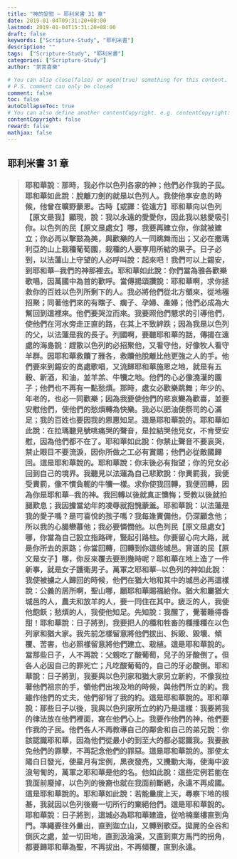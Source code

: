 ```yaml
---
title: "神的安慰 — 耶利米書 31 章"
date: 2019-01-04T09:31:20+08:00
lastmod: 2019-01-04T15:31:20+08:00
draft: false
keywords: ["Scripture-Study", "耶利米書"]
description: ""
tags:  ["Scripture-Study", "耶利米書"]
categories: ["Scripture-Study"]
author: "常常喜樂"

# You can also close(false) or open(true) something for this content.
# P.S. comment can only be closed
comment: false
toc: false
autoCollapseToc: true
# You can also define another contentCopyright. e.g. contentCopyright: "This is another copyright."
contentCopyright: false
reward: false
mathjax: false
---
```


## 耶利米書 31 章

> ### 耶和華說：那時，我必作以色列各家的神；他們必作我的子民。耶和華如此說：脫離刀劍的就是以色列人。我使他享安息的時候，他曾在曠野蒙恩。古時【或譯：從遠方】耶和華向以色列【原文是我】顯現，說：我以永遠的愛愛你，因此我以慈愛吸引你。以色列的民【原文是處女】哪，我要再建立你，你就被建立；你必再以擊鼓為美，與歡樂的人一同跳舞而出；又必在撒瑪利亞的山上栽種葡萄園，栽種的人要享用所結的果子。日子必到，以法蓮山上守望的人必呼叫說：起來吧！我們可以上錫安，到耶和華─我們的神那裡去。耶和華如此說：你們當為雅各歡樂歌唱，因萬國中為首的歡呼。當傳揚頌讚說：耶和華啊，求你拯救你的百姓以色列所剩下的人。我必將他們從北方領來，從地極招聚；同著他們來的有瞎子、瘸子、孕婦、產婦；他們必成為大幫回到這裡來。他們要哭泣而來。我要照他們懇求的引導他們，使他們在河水旁走正直的路，在其上不致絆跌；因為我是以色列的父，以法蓮是我的長子。列國啊，要聽耶和華的話，傳揚在遠處的海島說：趕散以色列的必招聚他，又看守他，好像牧人看守羊群。因耶和華救贖了雅各，救贖他脫離比他更強之人的手。他們要來到錫安的高處歌唱，又流歸耶和華施恩之地，就是有五穀、新酒，和油，並羊羔、牛犢之地。他們的心必像澆灌的園子；他們也不再有一點愁煩。那時，處女必歡樂跳舞；年少的、年老的，也必一同歡樂；因為我要使他們的悲哀變為歡喜，並要安慰他們，使他們的愁煩轉為快樂。我必以肥油使祭司的心滿足；我的百姓也要因我的恩惠知足。這是耶和華說的。耶和華如此說：在拉瑪聽見號咷痛哭的聲音，是拉結哭他兒女，不肯受安慰，因為他們都不在了。耶和華如此說：你禁止聲音不要哀哭，禁止眼目不要流淚，因你所做之工必有賞賜；他們必從敵國歸回。這是耶和華說的。耶和華說：你末後必有指望；你的兒女必回到自己的境界。我聽見以法蓮為自己悲歎說：你責罰我，我便受責罰，像不慣負軛的牛犢一樣。求你使我回轉，我便回轉，因為你是耶和華─我的神。我回轉以後就真正懊悔；受教以後就拍腿歎息；我因擔當幼年的凌辱就抱愧蒙羞。耶和華說：以法蓮是我的愛子嗎？是可喜悅的孩子嗎？我每逢責備他，仍深顧念他；所以我的心腸戀慕他；我必要憐憫他。以色列民【原文是處女】哪，你當為自己設立指路碑，豎起引路柱。你要留心向大路，就是你所去的原路；你當回轉，回轉到你這些城邑。背道的民【原文是女子】哪，你反來覆去要到幾時呢？耶和華在地上造了一件新事，就是女子護衛男子。萬軍之耶和華─以色列的神如此說：我使被擄之人歸回的時候，他們在猶大地和其中的城邑必再這樣說：公義的居所啊，聖山哪，願耶和華賜福給你。猶大和屬猶大城邑的人，農夫和放羊的人，要一同住在其中。疲乏的人，我使他飽飫；愁煩的人，我使他知足。先知說：我醒了，覺著睡得香甜！耶和華說：日子將到，我要把人的種和牲畜的種播種在以色列家和猶大家。我先前怎樣留意將他們拔出、拆毀、毀壞、傾覆、苦害，也必照樣留意將他們建立、栽植。這是耶和華說的。當那些日子，人不再說：父親吃了酸葡萄，兒子的牙酸倒了。但各人必因自己的罪死亡；凡吃酸葡萄的，自己的牙必酸倒。耶和華說：日子將到，我要與以色列家和猶大家另立新約，不像我拉著他們祖宗的手，領他們出埃及地的時候，與他們所立的約。我雖作他們的丈夫，他們卻背了我的約。這是耶和華說的。耶和華說：那些日子以後，我與以色列家所立的約乃是這樣：我要將我的律法放在他們裡面，寫在他們心上。我要作他們的神，他們要作我的子民。他們各人不再教導自己的鄰舍和自己的弟兄說：你該認識耶和華，因為他們從最小的到至大的都必認識我。我要赦免他們的罪孽，不再記念他們的罪惡。這是耶和華說的。那使太陽白日發光，使星月有定例，黑夜發亮，又攪動大海，使海中波浪匉訇的，萬軍之耶和華是他的名。他如此說：這些定例若能在我面前廢掉，以色列的後裔也就在我面前斷絕，永遠不再成國。這是耶和華說的。耶和華如此說：若能量度上天，尋察下地的根基，我就因以色列後裔一切所行的棄絕他們。這是耶和華說的。耶和華說：日子將到，這城必為耶和華建造，從哈楠業樓直到角門。準繩要往外量出，直到迦立山，又轉到歌亞。拋屍的全谷和倒灰之處，並一切田地，直到汲淪溪，又直到東方馬門的拐角，都要歸耶和華為聖，不再拔出，不再傾覆，直到永遠。